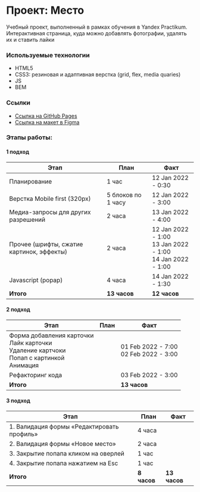 # Проект: Место

 Учебный проект, выполненный в рамках обучения в Yandex Practikum. Интерактивная страница, куда можно добавлять фотографии, удалять их и ставить лайки


### Используемые технологии  

* HTML5
* CSS3: резиновая и адаптивная верстка (grid, flex, media quaries)
* JS
* BEM

### Ссылки 

* [Cсылка на GitHub Pages](https://ali-gator.github.io/mesto/)
* [Ссылка на макет в Figma](https://www.figma.com/file/2cn9N9jSkmxD84oJik7xL7/JavaScript.-Sprint-4?node-id=0%3A1)


### Этапы работы:

#### 1 подход

|Этап|План|Факт|
|--|--|--|
|Планирование|1 час|12 Jan 2022 - 0:30|
|Верстка Mobile first (320px)|5 блоков по 1 часу|12 Jan 2022 - 3:00|
|Медиа-запросы для других разрешений|2 часа|13 Jan 2022 - 4:00|
|Прочее (шрифты, сжатие картинок, эффекты)|2 часа|12 Jan 2022 - 1:00 <br> 13 Jan 2022 - 1:00 <br> 14 Jan 2022 - 1:00|
|Javascript (popap)|4 часа|14 Jan 2022 - 1:30|
|**Итого**|**13 часов**|**12 часов**|

#### 2 подход

|Этап|План|Факт|
|--|--|--|
|Форма добавления карточки <br> Лайк карточки <br> Удаление картчоки <br> Попап с картинкой <br> Анимация||01 Feb 2022 - 7:00 <br> 02 Feb 2022 - 3:00|
|Рефакторинг кода||03 Feb 2022 - 3:00|
|**Итого**||**13 часов**|

#### 3 подход

|Этап|План|Факт|
|--|--|--|
|1. Валидация формы «Редактировать профиль»|4 часа||
|2. Валидация формы «Новое место»|2 часа||
|3. Закрытие попапа кликом на оверлей|1 час||
|4. Закрытие попапа нажатием на Esc|1 час||
|**Итого**|**8 часов**|**13 часов**|